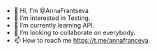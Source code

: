 - 👋 Hi, I’m @AnnaFrantseva
- 👀 I’m interested in Testing.
- 🌱 I’m currently learning API.
- 💞️ I’m looking to collaborate on everybody.
- 📫 How to reach me https://t.me/annafranceva.

<!---
AnnaFrantseva/AnnaFrantseva is a ✨ special ✨ repository because its `README.md` (this file) appears on your GitHub profile.
You can click the Preview link to take a look at your changes.
--->
